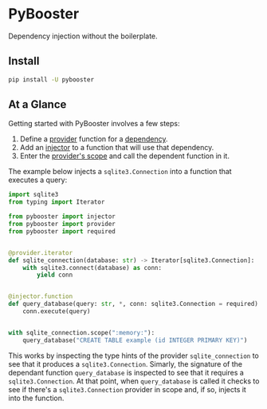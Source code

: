 # PyBooster

Dependency injection without the boilerplate.

## Install

```bash
pip install -U pybooster
```

## At a Glance

Getting started with PyBooster involves a few steps:

1. Define a [provider](features.md#providers) function for a
   [dependency](features.md#dependencies).
2. Add an [injector](features.md#injectors) to a function that will use that dependency.
3. Enter the [provider's scope](features.md#scoping-providers) and call the dependent
   function in it.

The example below injects a `sqlite3.Connection` into a function that executes a query:

```python
import sqlite3
from typing import Iterator

from pybooster import injector
from pybooster import provider
from pybooster import required


@provider.iterator
def sqlite_connection(database: str) -> Iterator[sqlite3.Connection]:
    with sqlite3.connect(database) as conn:
        yield conn


@injector.function
def query_database(query: str, *, conn: sqlite3.Connection = required) -> None:
    conn.execute(query)


with sqlite_connection.scope(":memory:"):
    query_database("CREATE TABLE example (id INTEGER PRIMARY KEY)")
```

This works by inspecting the type hints of the provider `sqlite_connection` to see that
it produces a `sqlite3.Connection`. Simarly, the signature of the dependant function
`query_database` is inspected to see that it requires a `sqlite3.Connection`. At that
point, when `query_database` is called it checks to see if there's a
`sqlite3.Connection` provider in scope and, if so, injects it into the function.
